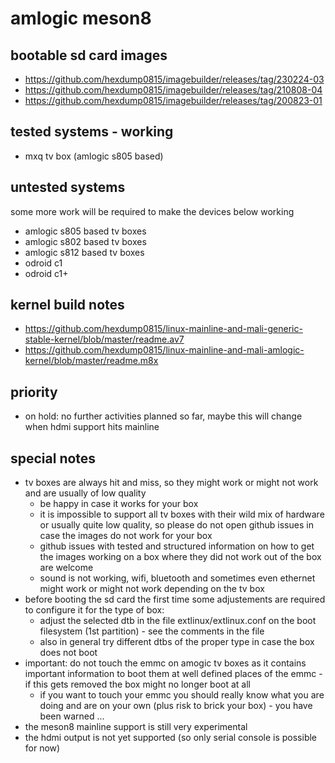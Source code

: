 # amlogic meson8

## bootable sd card images

- https://github.com/hexdump0815/imagebuilder/releases/tag/230224-03
- https://github.com/hexdump0815/imagebuilder/releases/tag/210808-04
- https://github.com/hexdump0815/imagebuilder/releases/tag/200823-01

## tested systems - working

- mxq tv box (amlogic s805 based)

## untested systems

some more work will be required to make the devices below working

- amlogic s805 based tv boxes
- amlogic s802 based tv boxes
- amlogic s812 based tv boxes
- odroid c1
- odroid c1+

## kernel build notes

- https://github.com/hexdump0815/linux-mainline-and-mali-generic-stable-kernel/blob/master/readme.av7
- https://github.com/hexdump0815/linux-mainline-and-mali-amlogic-kernel/blob/master/readme.m8x

## priority

- on hold: no further activities planned so far, maybe this will change when hdmi support hits mainline

## special notes

- tv boxes are always hit and miss, so they might work or might not work and are usually of low quality
  - be happy in case it works for your box
  - it is impossible to support all tv boxes with their wild mix of hardware or usually quite low quality, so please do not open github issues in case the images do not work for your box
  - github issues with tested and structured information on how to get the images working on a box where they did not work out of the box are welcome
  - sound is not working, wifi, bluetooth and sometimes even ethernet might work or might not work depending on the tv box
- before booting the sd card the first time some adjustements are required to configure it for the type of box:
  - adjust the selected dtb in the file extlinux/extlinux.conf on the boot filesystem (1st partition) - see the comments in the file
  - also in general try different dtbs of the proper type in case the box does not boot
- important: do not touch the emmc on amogic tv boxes as it contains important information to boot them at well defined places of the emmc - if this gets removed the box might no longer boot at all
  - if you want to touch your emmc you should really know what you are doing and are on your own (plus risk to brick your box) - you have been warned ...
- the meson8 mainline support is still very experimental
- the hdmi output is not yet supported (so only serial console is possible for now)
